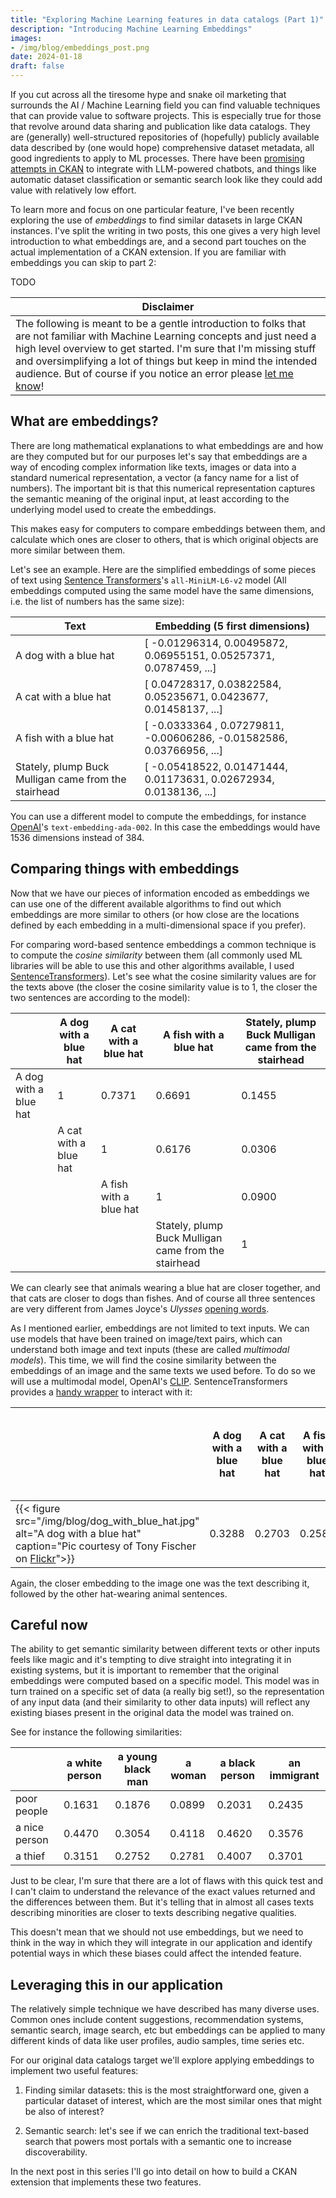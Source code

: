 ```yaml
---
title: "Exploring Machine Learning features in data catalogs (Part 1)"
description: "Introducing Machine Learning Embeddings"
images:
- /img/blog/embeddings_post.png
date: 2024-01-18
draft: false
---
```


If you cut across all the tiresome hype and snake oil marketing that surrounds the AI / Machine Learning field you can find valuable techniques that can provide value to software projects. This is especially true for those that revolve around data sharing and publication like data catalogs. They are (generally) well-structured repositories of (hopefully) publicly available data described by (one would hope) comprehensive dataset metadata, all good ingredients to apply to ML processes. There have been [promising attempts in CKAN](https://github.com/ckan/ckan/discussions/7501) to integrate with LLM-powered chatbots, and things like automatic dataset classification or semantic search look like they could add value with relatively low effort.

To learn more and focus on one particular feature, I've been recently exploring the use of _embeddings_ to find similar datasets in large CKAN instances. I've split the writing in two posts, this one gives a very high level introduction to what embeddings are, and a second part touches on the actual implementation of a CKAN extension. If you are familiar with embeddings you can skip to part 2:

TODO

| Disclaimer |
| --- |
| The following is meant to be a gentle introduction to folks that are not familiar with Machine Learning concepts and just need a high level overview to get started. I'm sure that I'm missing stuff and oversimplifying a lot of things but keep in mind the intended audience. But of course if you notice an error please [let me know](https://amercader.net)! |


## What are embeddings?

There are long mathematical explanations to what embeddings are and how are they computed but for our purposes let's say that embeddings are a way of encoding complex information like texts, images or data into a standard numerical representation, a vector (a fancy name for a list of numbers). The important bit is that this numerical representation captures the semantic meaning of the original input, at least according to the underlying model used to create the embeddings.

This makes easy for computers to compare embeddings between them, and calculate which ones are closer to others, that is which original objects are more similar between them.

Let's see an example. Here are the simplified embeddings of some pieces of text using [Sentence Transformers](https://www.sbert.net/)'s `all-MiniLM-L6-v2` model (All embeddings computed using the same model have the same dimensions, i.e. the list of numbers has the same size):

| Text | Embedding (5 first dimensions) |
| ---- | ------------------------------ |
| A dog with a blue hat | [ -0.01296314, 0.00495872, 0.06955151, 0.05257371, 0.0787459, ...] |
| A cat with a blue hat | [ 0.04728317, 0.03822584, 0.05235671, 0.0423677, 0.01458137, ...] |
| A fish with a blue hat | [ -0.0333364 , 0.07279811, -0.00606286, -0.01582586, 0.03766956, ...] |
| Stately, plump Buck Mulligan came from the stairhead | [ -0.05418522, 0.01471444, 0.01173631, 0.02672934, 0.0138136, ...] |

You can use a different model to compute the embeddings, for instance [OpenAI](https://platform.openai.com/docs/guides/embeddings)'s `text-embedding-ada-002`. In this case the embeddings would have 1536 dimensions instead of 384.

## Comparing things with embeddings

Now that we have our pieces of information encoded as embeddings we can use one of the different available algorithms to find out which embeddings are more similar to others (or how close are the locations defined by each embedding in a multi-dimensional space if you prefer).

For comparing word-based sentence embeddings a common technique is to compute the _cosine similarity_ between them (all commonly used ML libraries will be able to use this and other algorithms available, I used [SentenceTransformers](https://www.sbert.net/docs/usage/semantic_textual_similarity.html)). Let's see what the cosine similarity values are for the texts above (the closer the cosine similarity value is to 1, the closer the two sentences are according to the model):

|                           | A dog with a blue hat | A cat with a blue hat  | A fish with a blue hat                               | Stately, plump Buck Mulligan came from the stairhead |
| ------------------------- | --------------------- | ---------------------- | ---------------------------------------------------- | ---------------------------------------------------- |
| A dog with a blue hat     | 1                     | 0.7371                 | 0.6691                                               | 0.1455                                               |
|                           | A cat with a blue hat | 1                      | 0.6176                                               | 0.0306                                               |
|                           |                       | A fish with a blue hat | 1                                                    | 0.0900                                               |
|                           |                       |                        | Stately, plump Buck Mulligan came from the stairhead | 1                                                    |

We can clearly see that animals wearing a blue hat are closer together, and that cats are closer to dogs than fishes. And of course all three sentences are very different from James Joyce's _Ulysses_ [opening words](https://www.gutenberg.org/files/4300/4300-h/4300-h.htm).

As I mentioned earlier, embeddings are not limited to text inputs. We can use models that have been trained on image/text pairs, which can understand both image and text inputs (these are called _multimodal models_). This time, we will find the cosine similarity between the embeddings of an image and the same texts we used before. To do so we will use a multimodal model, OpenAI's [CLIP](https://github.com/openai/CLIP). SentenceTransformers provides a [handy wrapper](https://www.sbert.net/examples/applications/image-search/README.html) to interact with it:


|                                                                          | A dog with a blue hat | A cat with a blue hat  | A fish with a blue hat | Stately, plump Buck Mulligan came from the stairhead |
| ------------------------------------------------------------------------ | --------------------- | ---------------------- | ---------------------- | ---------------------------------------------------- |
|  {{< figure src="/img/blog/dog_with_blue_hat.jpg" alt="A dog with a blue hat" caption="Pic courtesy of Tony Fischer on <a href='https://www.flickr.com/photos/tonythemisfit/2360241678'>Flickr</a>">}}    | 0.3288                | 0.2703                 | 0.2589                 | 0.2202                                               |

Again, the closer embedding to the image one was the text describing it, followed by the other hat-wearing animal sentences.

## Careful now

The ability to get semantic similarity between different texts or other inputs feels like magic and it's tempting to dive straight into integrating it in existing systems, but it is important to remember that the original embeddings were computed based on a specific model. This model was in turn trained on a specific set of data (a really big set!), so the representation of any input data (and their similarity to other data inputs) will reflect any existing biases present in the original data the model was trained on.

See for instance the following similarities:

|               | a white person | a young black man | a woman | a black person | an immigrant |
| ------------- | -------------- | ----------------- | ------- | -------------- | ------------ |
| poor people   | 0.1631         | 0.1876            | 0.0899  | 0.2031         | 0.2435       |
| a nice person | 0.4470         | 0.3054            | 0.4118  | 0.4620         | 0.3576       |
| a thief       | 0.3151         | 0.2752            | 0.2781  | 0.4007         | 0.3701       |

Just to be clear, I'm sure that there are a lot of flaws with this quick test and I can't claim to understand the relevance of the exact values returned and the differences between them. But it's telling that in almost all cases texts describing minorities are closer to texts describing negative qualities.

This doesn't mean that we should not use embeddings, but we need to think in the way in which they will integrate in our application and identify potential ways in which these biases could affect the intended feature.

## Leveraging this in our application

The relatively simple technique we have described has many diverse uses. Common ones include content suggestions, recommendation systems, semantic search, image search, etc but embeddings can be applied to many different kinds of data like user profiles, audio samples, time series etc.

For our original data catalogs target we'll explore applying embeddings to implement two useful features:

1. Finding similar datasets: this is the most straightforward one, given a particular dataset of interest, which are the most similar ones that might be also of interest?

2. Semantic search: let's see if we can enrich the traditional text-based search that powers most portals with a semantic one to increase discoverability.

In the next post in this series I'll go into detail on how to build a CKAN extension that implements these two features.
